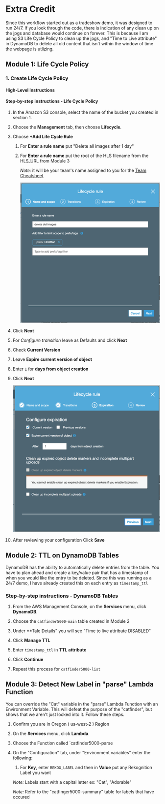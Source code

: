 # Extra Credit

Since this workflow started out as a tradeshow demo, it was designed to run 24/7. If you look through the code, there is indication of any clean up on the jpgs and database would continue on forever. This is because I am using S3 Life Cycle Policy to clean up the jpgs, and "Time to Live attribute" in DynamoDB to delete all old content that isn't within the window of time the webpage is utlizing. 

## Module 1: Life Cycle Policy

### 1. Create Life Cycle Policy

#### High-Level Instructions

#### Step-by-step instructions - Life Cycle Policy

1. In the Amazon S3 console, select the name of the bucket you created in section 1.

1. Choose the **Management** tab, then choose **Lifecycle**.

1. Choose **+Add Life Cycle Rule**

    1. For **Enter a rule name** put "Delete all images after 1 day"

    1. For **Enter a rule name** put the root of the HLS filename from the HLS_URL from Module 3

        *Note:* it will be your team's name assigned to you for the [Team Cheatsheet](../teams.md)

        ![](../images/catfinder5000-s3lifecycle1.png)

1. Click **Next**

1. For *Configure transition* leave as Defaults and click **Next**

1. Check **Current Version**

1. Leave **Expire current version of object** 

1. Enter `1` for **days from object creation**

1. Click **Next**

    ![](../images/catfinder5000-s3lifecycle2.png)

1. After reviewing your configuration Click **Save**

## Module 2: TTL on DynamoDB Tables

DynamoDB has the ability to automatically delete entries from the table. You have to plan ahead and create a key/value pair that has a timestamp of when you would like the entry to be deleted. Since this was running as a 24/7 demo, I have already created this on each entry as `timestamp_ttl`

### Step-by-step instructions - DynamoDB Tables

1. From the AWS Management Console, on the **Services** menu, click **DynamoDB**.

1. Choose the `catfinder5000-main` table created in Module 2

1. Under **Tale Details" you will see "Time to live attribute	DISABLED"

1. Click **Manage TTL**

1. Enter `timestamp_ttl` in **TTL attribute**

1. Click **Continue**

1. Repeat this process for `catfinder5000-list`

## Module 3: Detect New Label in "parse" Lambda Function

You can override the "Cat" variable in the "parse" Lambda Function with an Environment Variable. This will defeat the purpose of the "catfinder", but shows that we aren't just locked into it. Follow these steps.

1. Confirm you are in Oregon ( us-west-2 ) Region

1. On the **Services** menu, click **Lambda**.

1. Choose the Function called `catfinder5000-parse

1. On the "Configuration" tab, under "Environment variables" enter the following:

    1. For **Key**, enter `REKOG_LABEL` and then in **Value** put any Rekognition Label you want

    *Note:* Labels start with a capital letter ex: "Cat", "Adorable"

    *Note:* Refer to the "catfinger5000-summary" table for labels that have occured
